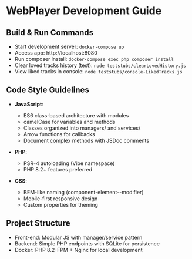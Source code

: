 # WebPlayer Development Guide

## Build & Run Commands
- Start development server: `docker-compose up`
- Access app: http://localhost:8080
- Run composer install: `docker-compose exec php composer install`
- Clear loved tracks history (test): `node teststubs/clearLovedHistory.js`
- View liked tracks in console: `node teststubs/console-LikedTracks.js`

## Code Style Guidelines
- **JavaScript**:
  - ES6 class-based architecture with modules
  - camelCase for variables and methods
  - Classes organized into managers/ and services/
  - Arrow functions for callbacks
  - Document complex methods with JSDoc comments

- **PHP**:
  - PSR-4 autoloading (Vibe namespace)
  - PHP 8.2+ features preferred

- **CSS**:
  - BEM-like naming (component-element--modifier)
  - Mobile-first responsive design
  - Custom properties for theming

## Project Structure
- Front-end: Modular JS with manager/service pattern
- Backend: Simple PHP endpoints with SQLite for persistence
- Docker: PHP 8.2-FPM + Nginx for local development